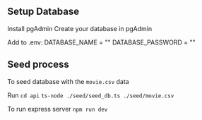 ## Setup Database

Install pgAdmin
Create your database in pgAdmin

Add to .env:
DATABASE_NAME = ""
DATABASE_PASSWORD = ""

## Seed process

To seed database with the `movie.csv` data

Run
`cd api`
`ts-node ./seed/seed_db.ts ./seed/movie.csv`

To run express server `npm run dev`
